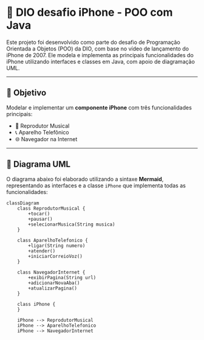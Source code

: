 # 📱 DIO desafio iPhone - POO com Java

Este projeto foi desenvolvido como parte do desafio de Programação Orientada a Objetos (POO) da DIO, com base no vídeo de lançamento do iPhone de 2007. Ele modela e implementa as principais funcionalidades do iPhone utilizando interfaces e classes em Java, com apoio de diagramação UML.

---

## 🧠 Objetivo

Modelar e implementar um **componente iPhone** com três funcionalidades principais:
- 🎵 Reprodutor Musical
- 📞 Aparelho Telefônico
- 🌐 Navegador na Internet

---

## 📐 Diagrama UML

O diagrama abaixo foi elaborado utilizando a sintaxe **Mermaid**, representando as interfaces e a classe `iPhone` que implementa todas as funcionalidades:

```mermaid
classDiagram
    class ReprodutorMusical {
        +tocar()
        +pausar()
        +selecionarMusica(String musica)
    }

    class AparelhoTelefonico {
        +ligar(String numero)
        +atender()
        +iniciarCorreioVoz()
    }

    class NavegadorInternet {
        +exibirPagina(String url)
        +adicionarNovaAba()
        +atualizarPagina()
    }

    class iPhone {
    }

    iPhone --> ReprodutorMusical
    iPhone --> AparelhoTelefonico
    iPhone --> NavegadorInternet
